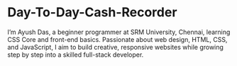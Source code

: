 # Day-To-Day-Cash-Recorder
I’m Ayush Das, a beginner programmer at SRM University, Chennai, learning CSS Core and front-end basics. Passionate about web design, HTML, CSS, and JavaScript, I aim to build creative, responsive websites while growing step by step into a skilled full-stack developer.

